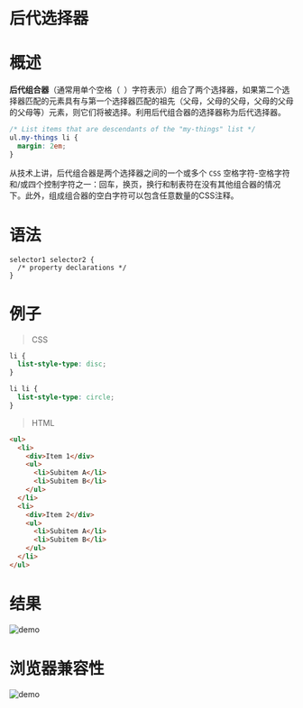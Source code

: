 # 后代选择器

# 概述

**后代组合器**（通常用单个空格（` `）字符表示）组合了两个选择器，如果第二个选择器匹配的元素具有与第一个选择器匹配的祖先（父母，父母的父母，父母的父母的父母等）元素，则它们将被选择。利用后代组合器的选择器称为后代选择器。

```css
/* List items that are descendants of the "my-things" list */
ul.my-things li {
  margin: 2em;
}
```

从技术上讲，后代组合器是两个选择器之间的一个或多个 `CSS`  空格字符-空格字符和/或四个控制字符之一：回车，换页，换行和制表符在没有其他组合器的情况下。此外，组成组合器的空白字符可以包含任意数量的CSS注释。

# 语法

```
selector1 selector2 {
  /* property declarations */
}
```

# 例子

> CSS

```css
li {
  list-style-type: disc;
}

li li {
  list-style-type: circle;
}
```

> HTML

```html
<ul>
  <li>
    <div>Item 1</div>
    <ul>
      <li>Subitem A</li>
      <li>Subitem B</li>
    </ul>
  </li>
  <li>
    <div>Item 2</div>
    <ul>
      <li>Subitem A</li>
      <li>Subitem B</li>
    </ul>
  </li>
</ul>
```

# 结果

<img :src="$withBase('/assets/mozillaCss/1617679542.jpg')" alt="demo" />

# 浏览器兼容性

<img :src="$withBase('/assets/mozillaCss/1617679594(1).jpg')" alt="demo" />